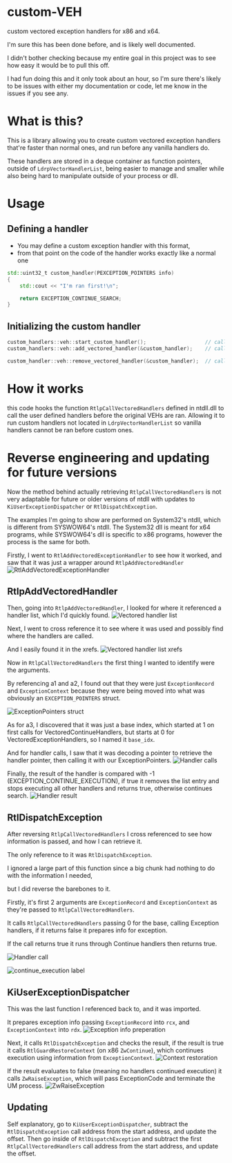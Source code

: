 # custom-VEH
custom vectored exception handlers for x86 and x64.

I'm sure this has been done before, and is likely well documented.


I didn't bother checking because my entire goal in this project was to see how easy it would be to pull this off.


I had fun doing this and it only took about an hour, so I'm sure there's likely to be issues with either my documentation or code, let me know in the issues if you see any.

# What is this?
This is a library allowing you to create custom vectored exception handlers that're faster than normal ones, and run before any vanilla handlers do.

These handlers are stored in a deque container as function pointers, outside of `LdrpVectorHandlerList`, being easier to manage and smaller while also being hard to manipulate outside of your process or dll.

# Usage
## Defining a handler
* You may define a custom exception handler with this format,
* from that point on the code of the handler works exactly like a normal one
```cpp
std::uint32_t custom_handler(PEXCEPTION_POINTERS info)
{
	std::cout << "I'm ran first!\n";

	return EXCEPTION_CONTINUE_SEARCH;
}
```

## Initializing the custom handler
```cpp
custom_handlers::veh::start_custom_handler();                   // call this exactly once in your program
custom_handlers::veh::add_vectored_handler(&custom_handler);    // call this to add a handler

custom_handler::veh::remove_vectored_handler(&custom_handler);  // call this to remove a custom handler from execution
```

# How it works
this code hooks the function `RtlpCallVectoredHandlers` defined in ntdll.dll to call the user defined handlers
before the original VEHs are ran. Allowing it to run custom handlers not located in `LdrpVectorHandlerList` so vanilla handlers cannot be ran before custom ones.

# Reverse engineering and updating for future versions
Now the method behind actually retrieving `RtlpCallVectoredHandlers` is not very adaptable for future or older versions of ntdll with updates to `KiUserExceptionDispatcher` or `RtlDispatchException`.

The examples I'm going to show are performed on System32's ntdll, which is different from SYSWOW64's ntdll.
The System32 dll is meant for x64 programs, while SYSWOW64's dll is specific to x86 programs, however the process is the same for both.

Firstly, I went to `RtlAddVectoredExceptionHandler` to see how it worked, and saw that it was just a wrapper around `RtlpAddVectoredHandler`
![RtlAddVectoredExceptionHandler](https://i.imgur.com/afWGb3u.png)

## RtlpAddVectoredHandler
Then, going into `RtlpAddVectoredHandler`, I looked for where it referenced a handler list, which I'd quickly found.
![Vectored handler list](https://i.imgur.com/KWZ0SHq.png)

Next, I went to cross reference it to see where it was used and possibly find where the handlers are called.

And I easily found it in the xrefs.
![Vectored handler list xrefs](https://i.imgur.com/ODst0rQ.png)

Now in `RtlpCallVectoredHandlers` the first thing I wanted to identify were the arguments.

By referencing a1 and a2, I found out that they were just `ExceptionRecord` and `ExceptionContext` because they were being moved into what was obviously an `EXCEPTION_POINTERS` struct.

![ExceptionPointers struct](https://i.imgur.com/fA1qie8.png)

As for a3, I discovered that it was just a base index, which started at 1 on first calls for VectoredContinueHandlers, but starts at 0 for VectoredExceptionHandlers, so I named it `base_idx`.

And for handler calls, I saw that it was decoding a pointer to retrieve the handler pointer, then calling it with our ExceptionPointers.
![Handler calls](https://i.imgur.com/xtci1vk.png)

Finally, the result of the handler is compared with -1 (EXCEPTION_CONTINUE_EXECUTION), if true it removes the list entry and stops executing all other handlers and returns true, otherwise continues search. 
![Handler result](https://i.imgur.com/qXWLG8F.png)

## RtlDispatchException
After reversing `RtlpCallVectoredHandlers` I cross referenced to see how information is passed, and how I can retrieve it.

The only reference to it was `RtlDispatchException`.

I ignored a large part of this function since a big chunk had nothing to do with the information I needed,

but I did reverse the barebones to it.

Firstly, it's first 2 arguments are `ExceptionRecord` and `ExceptionContext` as they're passed to `RtlpCallVectoredHandlers`.

It calls `RtlpCallVectoredHandlers` passing 0 for the base, calling Exception handlers, if it returns false it prepares info for exception.

If the call returns true it runs through Continue handlers then returns true.

![Handler call](https://i.imgur.com/WJaMP65.png)

![continue_execution label](https://i.imgur.com/o3t4kLI.png)

##  KiUserExceptionDispatcher
This was the last function I referenced back to, and it was imported.

It prepares exception info passing `ExceptionRecord` into `rcx`, and `ExceptionContext` into `rdx`.
![Exception info preperation](https://i.imgur.com/f04dxG8.png)

Next, it calls `RtlDispatchException` and checks the result, if the result is true it calls `RtlGuardRestoreContext` (on x86 `ZwContinue`), which continues execution using information from `ExceptionContext`.
![Context restoration](https://i.imgur.com/SjUXW4e.png)

If the result evaluates to false (meaning no handlers continued execution) it calls `ZwRaiseException`, which will pass ExceptionCode and terminate the UM process.
![ZwRaiseException](https://i.imgur.com/coBk7D2.png)

## Updating
Self explanatory, go to `KiUserExceptionDispatcher`, subtract the `RtlDispatchException` call address from the start address, and update the offset.
Then go inside of `RtlDispatchException` and subtract the first `RtlpCallVectoredHandlers` call address from the start address, and update the offset.
